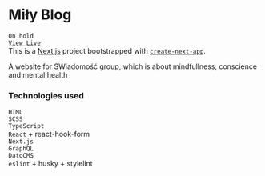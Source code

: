 # Miły Blog
`On hold`\
[`View Live`](https://swiadomosc.vercel.app/)\
This is a [Next.js](https://nextjs.org/) project bootstrapped with [`create-next-app`](https://github.com/vercel/next.js/tree/canary/packages/create-next-app).

A website for SWiadomość group, which is about mindfullness, conscience and mental health

### Technologies used
`HTML`\
`SCSS`\
`TypeScript`\
`React` + react-hook-form\
`Next.js`\
`GraphQL`\
`DatoCMS`\
`eslint` + husky + stylelint
